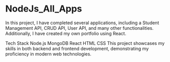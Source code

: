 # NodeJs_All_Apps


In this project, I have completed several applications, including a Student Management API, CRUD API, User API, and many other functionalities. Additionally, I have created my own portfolio using React.

Tech Stack
Node.js
MongoDB
React
HTML
CSS
This project showcases my skills in both backend and frontend development, demonstrating my proficiency in modern web technologies.
